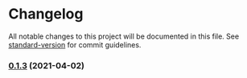 # Changelog

All notable changes to this project will be documented in this file. See [standard-version](https://github.com/conventional-changelog/standard-version) for commit guidelines.

### [0.1.3](https://github.com/rdarida/base-scripts/compare/v0.1.2...v0.1.3) (2021-04-02)
